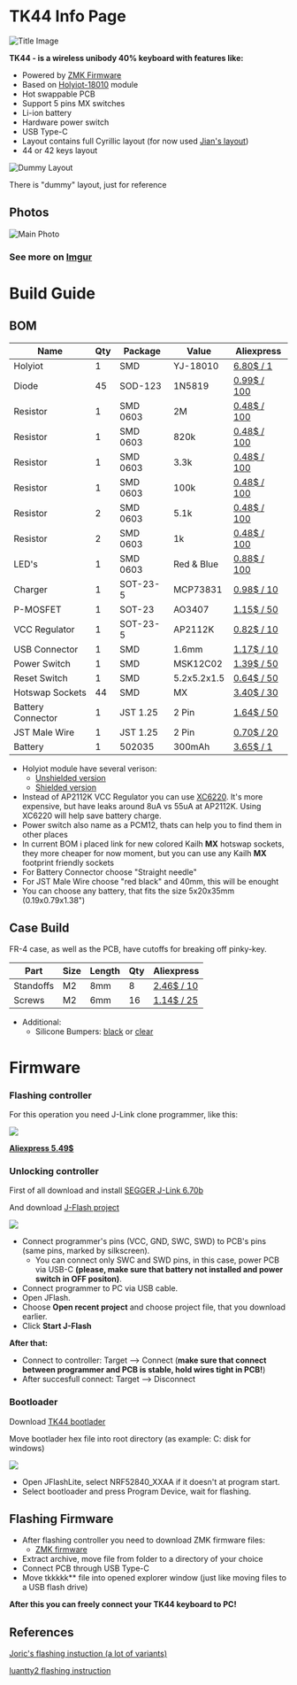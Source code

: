 # TK44 Info Page

![Title Image](https://i.imgur.com/ZL7ijve.png)

**TK44 - is a wireless unibody 40% keyboard with features like:**

* Powered by [ZMK Firmware](https://zmk.dev/docs/)
* Based on [Holyiot-18010](http://www.holyiot.com/tp/2019042516322180424.pdf) module
* Hot swappable PCB
* Support 5 pins MX switches
* Li-ion battery
* Hardware power switch
* USB Type-C
* Layout contains full Cyrillic layout (for now used [Jian's layout](http://www.keyboard-layout-editor.com/#/gists/4b6c2af67148f58ddd6c6b2976c4370f))
* 44 or 42 keys layout

![Dummy Layout](https://i.imgur.com/SZQ4iCk.png)

There is "dummy" layout, just for reference

## Photos

![Main Photo](https://i.imgur.com/fLbH7DQ.jpg)

### See more on [Imgur](https://imgur.com/a/DaCdFm3)

# Build Guide

## BOM

| Name               | Qty | Package  | Value       | Aliexpress                                                      |
| ------------------ | --- | -------- | ----------- | --------------------------------------------------------------- |
| Holyiot            | 1   | SMD      | YJ-18010    | [6.80$ / 1](https://aliexpress.com/item/32868365660.html)       |
| Diode              | 45  | SOD-123  | 1N5819      | [0.99$ / 100](https://aliexpress.com/item/32849879904.html)     |
| Resistor           | 1   | SMD 0603 | 2M          | [0.48$ / 100](https://aliexpress.com/item/32847135098.html)     |
| Resistor           | 1   | SMD 0603 | 820k        | [0.48$ / 100](https://aliexpress.com/item/32847135098.html)     |
| Resistor           | 1   | SMD 0603 | 3.3k        | [0.48$ / 100](https://aliexpress.com/item/32847135098.html)     |
| Resistor           | 1   | SMD 0603 | 100k        | [0.48$ / 100](https://aliexpress.com/item/32847135098.html)     |
| Resistor           | 2   | SMD 0603 | 5.1k        | [0.48$ / 100](https://aliexpress.com/item/32847135098.html)     |
| Resistor           | 2   | SMD 0603 | 1k          | [0.48$ / 100](https://aliexpress.com/item/32847135098.html)     |
| LED's              | 1   | SMD 0603 | Red & Blue  | [0.88$ / 100](https://aliexpress.com/item/32798686869.html)     |
| Charger            | 1   | SOT-23-5 | MCP73831    | [0.98$ / 10](https://aliexpress.com/item/32714249253.html)      |
| P-MOSFET           | 1   | SOT-23   | AO3407      | [1.15$ / 50](https://aliexpress.com/item/32491247912.html)      |
| VCC Regulator      | 1   | SOT-23-5 | AP2112K     | [0.82$ / 10](https://aliexpress.com/item/32884059737.html)      |
| USB Connector      | 1   | SMD      | 1.6mm       | [1.17$ / 10](https://aliexpress.com/item/32998900371.html)      |
| Power Switch       | 1   | SMD      | MSK12C02    | [1.39$ / 50](https://aliexpress.com/item/32856542440.html)      |
| Reset Switch       | 1   | SMD      | 5.2x5.2x1.5 | [0.64$ / 50](https://aliexpress.com/item/32989610390.html)      |
| Hotswap Sockets    | 44  | SMD      | MX          | [3.40$ / 30](https://aliexpress.com/item/1005003166749340.html) |
| Battery Connector  | 1   | JST 1.25 | 2 Pin       | [1.64$ / 50](https://aliexpress.com/item/10000064127272.html)   |
| JST Male Wire      | 1   | JST 1.25 | 2 Pin       | [0.70$ / 20](https://aliexpress.co/item/1005002957075278.html)  |
| Battery            | 1   | 502035   | 300mAh      | [3.65$ / 1](https://aliexpress.ru/item/1005003258617053.html)   |


* Holyiot module have several verison:
  * [Unshielded version](https://aliexpress.ru/item/32868365660.html)
  * [Shielded version](https://aliexpress.com/item/32868002366.html)
* Instead of AP2112K VCC Regulator you can use [XC6220](https://aliexpress.ru/item/4000271612572.html). It's more expensive, but have leaks around 8uA vs 55uA at AP2112K. Using XC6220 will help save battery charge.
* Power switch also name as a PCM12, thats can help you to find them in other places
* In current BOM i placed link for new colored Kailh **MX** hotswap sockets, they more cheaper for now moment, but you can use any Kailh **MX** footprint friendly sockets
* For Battery Connector choose "Straight needle"
* For JST Male Wire choose "red black" and 40mm, this will be enought
* You can choose any battery, that fits the size 5x20x35mm (0.19x0.79x1.38")

## Case Build

FR-4 case, as well as the PCB, have cutoffs for breaking off pinky-key.

| Part            | Size        | Length | Qty | Aliexpress                                                      |
| --------------- | ----------- | ------ | --- | --------------------------------------------------------------- |
| Standoffs       | M2          | 8mm    | 8   | [2.46$ / 10](https://aliexpress.com/item/1005001696530309.html) |
| Screws          | M2          | 6mm    | 16  | [1.14$ / 25](https://aliexpress.com/item/1005003106313122.html) |

* Additional:
  * Silicone Bumpers: [black](https://aliexpress.com/item/32912066603.html) or [clear](https://aliexpress.com/item/32680543746.html)

# Firmware

### Flashing controller

For this operation you need J-Link clone programmer, like this:

<img src="https://i.imgur.com/nZcdqkH.jpg"/>

**[Aliexpress 5.49$](https://aliexpress.com/item/32669702891.html)**

### Unlocking controller

First of all download and install [SEGGER J-Link 6.70b](https://www.segger.com/downloads/jlink/#J-LinkSoftwareAndDocumentationPack)

And download [J-Flash project](https://github.com/Ladniy/jiran-ble-lite/releases/download/v1.1.2/jiran_ble_lite_project.jflash)

<img src="https://i.imgur.com/0X5wmET.png"/>

* Connect programmer's pins (VCC, GND, SWC, SWD) to PCB's pins (same pins, marked by silkscreen).
  * You can connect only SWC and SWD pins, in this case, power PCB via USB-C **(please, make sure that battery not installed and power switch in OFF positon)**.
* Connect programmer to PC via USB cable.
* Open JFlash.
* Choose **Open recent project** and choose project file, that you download earlier.
* Click **Start J-Flash**

**After that:**

* Connect to controller: Target --> Connect (**make sure that connect between programmer and PCB is stable, hold wires tight in PCB!**)
* After succesfull connect: Target --> Disconnect

### Bootloader

Download [TK44 bootlader](https://github.com/adafruit/Adafruit_nRF52_Bootloader/releases/download/0.2.11/pca10056_bootloader-0.2.11_s140_6.1.1.hex)

Move bootlader hex file into root directory (as example: C: disk for windows)

<img src="https://i.imgur.com/kco8mwP.png"/>

* Open JFlashLite, select NRF52840_XXAA if it doesn't at program start.
* Select bootloader and press Program Device, wait for flashing.

## Flashing Firmware

* After flashing controller you need to download ZMK firmware files:
  * [ZMK firmware](https://github.com/Ladniy/jiran-ble-lite/releases/download/v1.1.2/software.zip)
* Extract archive, move file from folder to a directory of your choice
* Connect PCB through USB Type-C
* Move tkkkkk** file into opened explorer window (just like moving files to a USB flash drive)

**After this you can freely connect your TK44 keyboard to PC!**

## References

[Joric's flashing instuction (a lot of variants)](https://github.com/joric/nrfmicro/wiki/Bootloader)

[luantty2 flashing instruction](https://github.com/luantty2/nRF52840-instruction#%E6%A8%A1%E5%9D%97%E7%83%A7%E5%BD%95%E5%9B%BA%E4%BB%B6%E5%89%8D%E7%9A%84%E5%87%86%E5%A4%87%E5%B7%A5%E4%BD%9C)
